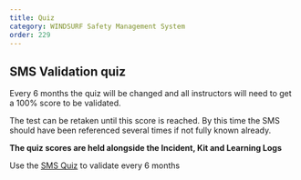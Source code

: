 ```yaml
---
title: Quiz
category: WINDSURF Safety Management System
order: 229
---
```


## SMS Validation quiz

Every 6 months the quiz will be changed and all instructors will need to get a 100% score to be validated.

The test can be retaken until this score is reached. By this time the SMS should have been referenced several times if not fully known already.

**The quiz scores are held alongside the Incident, Kit and Learning Logs**

Use the [SMS Quiz](https://forms.gle/1Sieo5y6GY4HtBd89) to validate every 6 months

